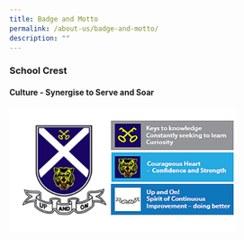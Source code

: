 ```yaml
---
title: Badge and Motto
permalink: /about-us/badge-and-motto/
description: ""
---
```

### School Crest

#### Culture - Synergise to Serve and Soar

<img src="/images/crest.png" style="width:80%">